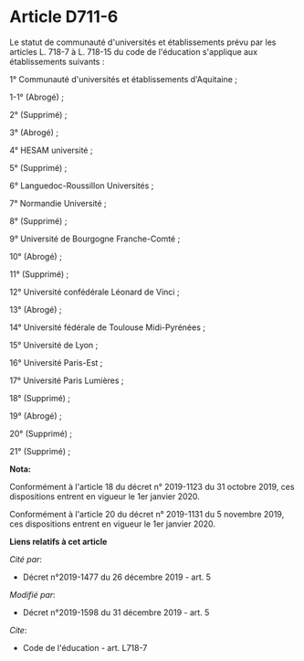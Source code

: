 # Article D711-6

Le statut de communauté d'universités et établissements prévu par les articles L. 718-7 à L. 718-15 du code de l'éducation
s'applique aux établissements suivants :

1° Communauté d'universités et établissements d'Aquitaine ;

1-1° (Abrogé) ;

2° (Supprimé) ;

3° (Abrogé) ;

4° HESAM université ;

5° (Supprimé) ;

6° Languedoc-Roussillon Universités ;

7° Normandie Université ;

8° (Supprimé) ;

9° Université de Bourgogne Franche-Comté ;

10° (Abrogé) ;

11° (Supprimé) ;

12° Université confédérale Léonard de Vinci ;

13° (Abrogé) ;

14° Université fédérale de Toulouse Midi-Pyrénées ;

15° Université de Lyon ;

16° Université Paris-Est ;

17° Université Paris Lumières ;

18° (Supprimé) ;

19° (Abrogé) ;

20° (Supprimé) ;

21° (Supprimé) ;

**Nota:**

Conformément à l'article 18 du décret n° 2019-1123 du 31 octobre 2019, ces dispositions entrent en vigueur le 1er janvier
2020.

Conformément à l'article 20 du décret n° 2019-1131 du 5 novembre 2019, ces dispositions entrent en vigueur le 1er janvier
2020.

**Liens relatifs à cet article**

_Cité par_:

  - Décret n°2019-1477 du 26 décembre 2019 - art. 5

_Modifié par_:

  - Décret n°2019-1598 du 31 décembre 2019 - art. 5

_Cite_:

  - Code de l'éducation - art. L718-7
